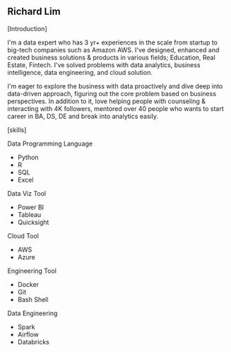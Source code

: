 ## Richard Lim

[Introduction]

I'm a data expert who has 3 yr+ experiences in the scale from startup to big-tech companies such as Amazon AWS. I've designed, enhanced and created business solutions & products in various fields; Education, Real Estate, Fintech. I've solved problems with data analytics, business intelligence, data engineering, and cloud solution.

I'm eager to explore the business with data proactively and dive deep into data-driven approach, figuring out the core problem based on business perspectives. In addition to it, love helping people with counseling & interacting with 4K followers, mentored over 40 people who wants to start career in BA, DS, DE and break into analytics easily.

[skills]

Data Programming Language
- Python
- R
- SQL
- Excel

Data Viz Tool
- Power BI
- Tableau
- Quicksight

Cloud Tool
- AWS
- Azure

Engineering Tool
- Docker
- Git
- Bash Shell

Data Engineering
- Spark
- Airflow
- Databricks
